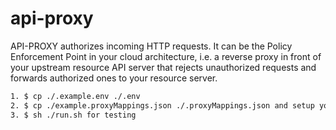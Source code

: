 # api-proxy
API-PROXY authorizes incoming HTTP requests. It can be the Policy Enforcement Point in your cloud architecture, i.e. a reverse proxy in front of your upstream resource API server that rejects unauthorized requests and forwards authorized ones to your resource server. 

```bash
1. $ cp ./.example.env ./.env
2. $ cp ./example.proxyMappings.json ./.proxyMappings.json and setup your proxy rule.
3. $ sh ./run.sh for testing
```
